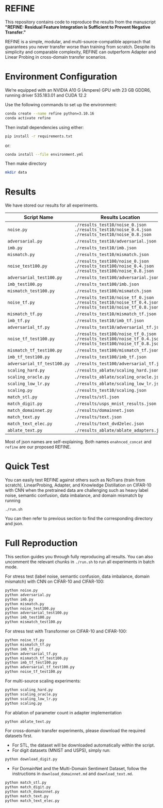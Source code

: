 
# REFINE

This repository contains code to reproduce the results from the manuscript **"REFINE: Residual Feature Integration is Sufficient to Prevent Negative Transfer."**

REFINE is a simple, modular, and multi-source-compatible approach that guarantees you never transfer worse than training from scratch. Despite its simplicity and comparable complexity, REFINE can outperform Adapter and Linear Probing in cross-domain transfer scenarios.


# Environment Configuration

We’re equipped with an NVIDIA A10 G (Ampere) GPU with 23 GB GDDR6, running driver 535.183.01 and CUDA 12.2

Use the following commands to set up the environment:

```bash
conda create --name refine python=3.10.16
conda activate refine
```

Then install dependencies using either:

```bash
pip install -r requirements.txt
```

or:

```bash
conda install --file environment.yml
```

Then make directory 

```bash
mkdir data
```

# Results 

We have stored our results for all experiments.

| Script Name                      | Results Location                                                                                                                       |
|----------------------------------|-----------------------------------------------------------------------------------------------------------------------------------------|
| `noise.py`                       | `./results_test10/noise_0.json`<br>`./results_test10/noise_0.4.json`<br>`./results_test10/noise_0.8.json`                               |
| `adversarial.py`                 | `./results_test10/adversarial.json`                                                                                                     |
| `imb.py`                         | `./results_test10/imb.json`                                                                                                             |
| `mismatch.py`                    | `./results_test10/mismatch.json`                                                                                                        |
| `noise_test100.py`               | `./results_test100/noise_0.json`<br>`./results_test100/noise_0.4.json`<br>`./results_test100/noise_0.8.json`                           |
| `adversarial_test100.py`         | `./results_test100/adversarial.json`                                                                                                    |
| `imb_test100.py`                 | `./results_test100/imb.json`                                                                                                            |
| `mismatch_test100.py`            | `./results_test100/mismatch.json`                                                                                                       |
| `noise_tf.py`                    | `./results_test10/noise_tf_0.json`<br>`./results_test10/noise_tf_0.4.json`<br>`./results_test10/noise_tf_0.8.json`                     |
| `mismatch_tf.py`                 | `./results_test10/mismatch_tf.json`                                                                                                     |
| `imb_tf.py`                      | `./results_test10/imb_tf.json`                                                                                                          |
| `adversarial_tf.py`              | `./results_test10/adversarial_tf.json`                                                                                                  |
| `noise_tf_test100.py`            | `./results_test100/noise_tf_0.json`<br>`./results_test100/noise_tf_0.4.json`<br>`./results_test100/noise_tf_0.8.json`                   |
| `mismatch_tf_test100.py`         | `./results_test100/mismatch_tf.json`                                                                                                    |
| `imb_tf_test100.py`              | `./results_test100/imb_tf.json`                                                                                                         |
| `adversarial_tf_test100.py`      | `./results_test100/adversarial_tf.json`                                                                                                 |
| `scaling_hard.py`                | `./results_ablate/scaling_hard.json`                                                                                                    |
| `scaling_oracle.py`              | `./results_ablate/scaling_oracle.json`                                                                                                  |
| `scaling_low_lr.py`              | `./results_ablate/scaling_low_lr.json`                                                                                                  |
| `scaling.py`                     | `./results_test10/scaling.json`                                                                                                         |
| `match_stl.py`                   | `./results/stl.json`                                                                                                                    |
| `match_digit.py`                 | `./results/usps_mnist_results.json`                                                                                                     |
| `match_domainnet.py`             | `./results/domainnet.json`                                                                                                              |
| `match_text.py`                  | `./results/text.json`                                                                                                                   |
| `match_text_elec.py`             | `./results/text_dvd2elec.json`                                                                                                          |
| `ablate_text.py`                 | `./results_ablate/ablate_adapters.json`                                                                                                 |


Most of json names are self-explaining. Both names `enahnced_concat` and `refine` are our proposed REFINE.


# Quick Test

You can easily test REFINE against others such as NoTrans (train from scratch), LinearProbing, Adapter, and Knowledge Distillation on CIFAR-10 with CNN when the pretrained data are challenging such as heavy label noise, semantic confusion, data imbalance, and domain mismatch by running

```
./run.sh
```

You can then refer to previous section to find the corresponding directory and json.



# Full Reproduction

This section guides you through fully reproducing all results. You can also uncomment the relevant chunks in `./run.sh` to run all experiments in batch mode.

For stress test (label noise, semantic confusion, data imbalance, domain mismatch) with CNN on CIFAR-10 and CIFAR-100:

```bash
python noise.py
python adversarial.py
python imb.py
python mismatch.py
python noise_test100.py
python adversarial_test100.py
python imb_test100.py
python mismatch_test100.py
```

For stress test with Transformer on CIFAR-10 and CIFAR-100:

```bash
python noise_tf.py
python mismatch_tf.py
python imb_tf.py
python adversarial_tf.py
python mismatch_tf_test100.py
python imb_tf_test100.py
python adversarial_tf_test100.py
python noise_tf_test100.py
```

For multi-source scaling experiments:

```bash
python scaling_hard.py
python scaling_oracle.py
python scaling_low_lr.py
python scaling.py
```

For ablation of parameter count in adapter implementation

```bash
python ablate_text.py
```

For cross-domain transfer experiments, please download the required datasets first.  
- For STL, the dataset will be downloaded automatically within the script.  
- For digit datasets (MNIST and USPS), simply run:
```bash
python download_digit.py
```
- For DomainNet and the Multi-Domain Sentiment Dataset, follow the instructions in `download_domainnet.md` and `download_text.md`.

```bash
python match_stl.py
python match_digit.py
python match_domainnet.py
python match_text.py
python match_text_elec.py
```